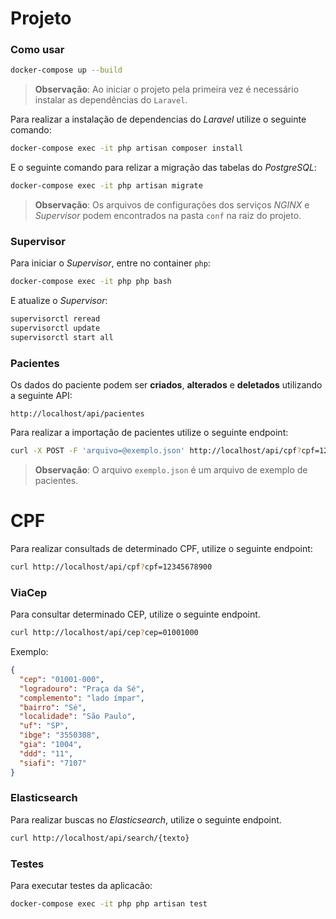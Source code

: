 # Projeto

### Como usar

```sh
docker-compose up --build
```

> **Observação**: Ao iniciar o projeto pela primeira vez é necessário instalar as dependências do `Laravel`.

Para realizar a instalação de dependencias do _Laravel_ utilize o seguinte comando:

```sh
docker-compose exec -it php artisan composer install
```

E o seguinte comando para relizar a migração das tabelas do _PostgreSQL_:

```sh
docker-compose exec -it php artisan migrate
```

> **Observação**: Os arquivos de configurações dos serviços _NGINX_ e _Supervisor_ podem encontrados na pasta `conf` na raiz do projeto.

### Supervisor

Para iniciar o _Supervisor_, entre no container `php`:

```sh
docker-compose exec -it php php bash
```

E atualize o _Supervisor_:

```sh
supervisorctl reread
supervisorctl update
supervisorctl start all
```

### Pacientes

Os dados do paciente podem ser **criados**, **alterados** e **deletados** utilizando a seguinte API:

```
http://localhost/api/pacientes
```

Para realizar a importação de pacientes utilize o seguinte endpoint:


```sh
curl -X POST -F 'arquivo=@exemplo.json' http://localhost/api/cpf?cpf=12345678900
```

> **Observação**: O arquivo `exemplo.json` é um arquivo de exemplo de pacientes.

# CPF

Para realizar consultads de determinado CPF, utilize o seguinte endpoint:

```sh
curl http://localhost/api/cpf?cpf=12345678900
```

### ViaCep

Para consultar determinado CEP, utilize o seguinte endpoint.

```sh
curl http://localhost/api/cep?cep=01001000
```

Exemplo:

```json
{
  "cep": "01001-000",
  "logradouro": "Praça da Sé",
  "complemento": "lado ímpar",
  "bairro": "Sé",
  "localidade": "São Paulo",
  "uf": "SP",
  "ibge": "3550308",
  "gia": "1004",
  "ddd": "11",
  "siafi": "7107"
}
```

### Elasticsearch

Para realizar buscas no _Elasticsearch_, utilize o seguinte endpoint.

```sh
curl http://localhost/api/search/{texto}
```

### Testes

Para executar testes da aplicacão:

```sh
docker-compose exec -it php php artisan test
```
